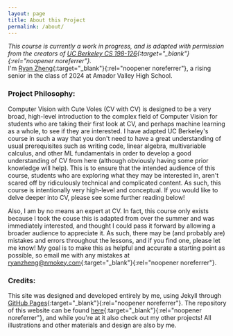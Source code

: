 ```yaml
---
layout: page
title: About this Project
permalink: /about/
---
```

*This course is currently a work in progress, and is adapted with permission from the creators of [UC Berkeley CS 198-126](https://youtube.com/playlist?list=PLzWRmD0Vi2KVsrCqA4VnztE4t71KnTnP5){:target="_blank"}{:rel="noopener noreferrer"}.*  
I'm [Ryan Zheng](https://nmokey.com){:target="_blank"}{:rel="noopener noreferrer"}, a rising senior in the class of 2024 at Amador Valley High School.  

### Project Philosophy:
Computer Vision with Cute Voles (CV with CV) is designed to be a very broad, high-level introduction to the complex field of Computer Vision for students who are taking their first look at CV, and perhaps machine learning as a whole, to see if they are interested. I have adapted UC Berkeley's course in such a way that you don't need to have a great understanding of usual prerequisites such as writing code, linear algebra, multivariable calculus, and other ML fundamentals in order to develop a good understanding of CV from here (although obviously having some prior knowledge will help). This is to ensure that the intended audience of this course, students who are exploring what they may be interested in, aren't scared off by ridiculously technical and complicated content. As such, this course is intentionally very high-level and conceptual. If you would like to delve deeper into CV, please see some further reading below!  

Also, I am by no means an expert at CV. In fact, this course only exists because I took the couse this is adapted from over the summer and was immediately interested, and thought I could pass it forward by allowing a broader audience to appreciate it. As such, there may be (and probably are) mistakes and errors throughout the lessons, and if you find one, please let me know! My goal is to make this as helpful and accurate a starting point as possible, so email me with any mistakes at [ryanzheng@nmokey.com](mailto:ryanzheng@nmokey.com){:target="_blank"}{:rel="noopener noreferrer"}.   

### Credits:
This site was designed and developed entirely by me, using Jekyll through [GitHub Pages](https://pages.github.com/){:target="_blank"}{:rel="noopener noreferrer"}. The repository of this website can be found [here](https://github.com/nmokey/CVwithCV){:target="_blank"}{:rel="noopener noreferrer"}, and while you're at it also check out my other projects! All illustrations and other materials and design are also by me.